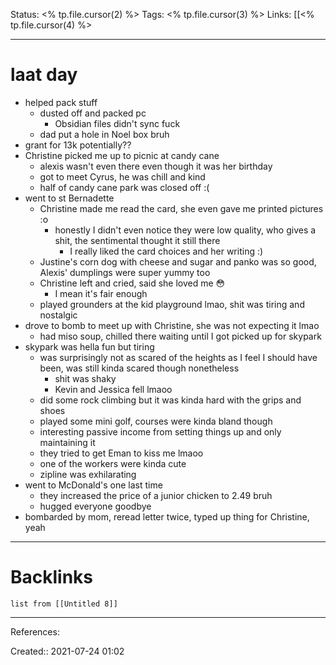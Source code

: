 
Status: <% tp.file.cursor(2) %>
Tags: <% tp.file.cursor(3) %>
Links: [[<% tp.file.cursor(4) %>
___
# laat day
- helped pack stuff
	- dusted off and packed pc
		- Obsidian files didn't sync fuck
	- dad put a hole in Noel box bruh
- grant for 13k potentially??
- Christine picked me up to picnic at candy cane
	- alexis wasn't even there even though it was her birthday
	- got to meet Cyrus, he was chill and kind
	- half of candy cane park was closed off :(
- went to st Bernadette
	- Christine made me read the card, she even gave me printed pictures :o
		- honestly I didn't even notice they were low quality, who gives a shit, the sentimental thought it still there
			- I really liked the card choices and her writing :)
	- Justine's corn dog with cheese and sugar and panko was so good, Alexis' dumplings were super yummy too
	- Christine left and cried, said she loved me 😳
		- I mean it's fair enough
	- played grounders at the kid playground lmao, shit was tiring and nostalgic
- drove to bomb to meet up with Christine, she was not expecting it lmao
	- had miso soup, chilled there waiting until I got picked up for skypark
- skypark was hella fun but tiring
	- was surprisingly not as scared of the heights as I feel I should have been, was still kinda scared though nonetheless
		- shit was shaky
		- Kevin and Jessica fell lmaoo
	- did some rock climbing but it was kinda hard with the grips and shoes
	- played some mini golf, courses were kinda bland though
	- interesting passive income from setting things up and only maintaining it
	- they tried to get Eman to kiss me lmaoo
	- one of the workers were kinda cute
	- zipline was exhilarating
- went to McDonald's one last time
	- they increased the price of a junior chicken to 2.49 bruh
	- hugged everyone goodbye
- bombarded by mom, reread letter twice, typed up thing for Christine, yeah
___
# Backlinks
```dataview
list from [[Untitled 8]]
```
___
References:

Created:: 2021-07-24 01:02

